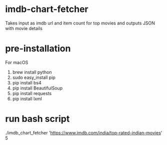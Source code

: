 # imdb-chart-fetcher
Takes input as imdb url and item count for top movies and outputs JSON with movie details

# pre-installation

For macOS
1. brew install python
2. sudo easy_install pip
3. pip install bs4
4. pip install BeautifulSoup
5. pip install requests
6. pip install lxml

# run bash script
./imdb_chart_fetcher 'https://www.imdb.com/india/top-rated-indian-movies' 5
